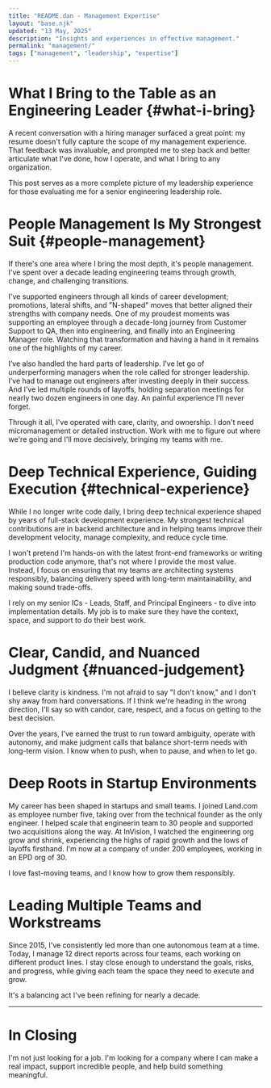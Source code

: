 ```yaml
---
title: "README.dan - Management Expertise"
layout: "base.njk"
updated: "13 May, 2025"
description: "Insights and experiences in effective management."
permalink: "management/"
tags: ["management", "leadership", "expertise"]
---
```


# What I Bring to the Table as an Engineering Leader {#what-i-bring}

A recent conversation with a hiring manager surfaced a great point: my resume doesn't fully capture the scope of my management experience. That feedback was invaluable, and prompted me to step back and better articulate what I've done, how I operate, and what I bring to any organization.

This post serves as a more complete picture of my leadership experience for those evaluating me for a senior engineering leadership role.

# People Management Is My Strongest Suit {#people-management}

If there's one area where I bring the most depth, it's people management. I've spent over a decade leading engineering teams through growth, change, and challenging transitions.

I've supported engineers through all kinds of career development; promotions, lateral shifts, and "N-shaped" moves that better aligned their strengths with company needs. One of my proudest moments was supporting an employee through a decade-long journey from Customer Support to QA, then into engineering, and finally into an Engineering Manager role. Watching that transformation and having a hand in it remains one of the highlights of my career.

I’ve also handled the hard parts of leadership. I’ve let go of underperforming managers when the role called for stronger leadership. I’ve had to manage out engineers after investing deeply in their success. And I’ve led multiple rounds of layoffs, holding separation meetings for nearly two dozen engineers in one day. An painful experience I’ll never forget.

Through it all, I've operated with care, clarity, and ownership. I don't need micromanagement or detailed instruction. Work with me to figure out where we're going and I'll move decisively, bringing my teams with me.

# Deep Technical Experience, Guiding Execution {#technical-experience}

While I no longer write code daily, I bring deep technical experience shaped by years of full-stack development experience. My strongest technical contributions are in backend architecture and in helping teams improve their development velocity, manage complexity, and reduce cycle time.

I won't pretend I'm hands-on with the latest front-end frameworks or writing production code anymore, that's not where I provide the most value. Instead, I focus on ensuring that my teams are architecting systems responsibly, balancing delivery speed with long-term maintainability, and making sound trade-offs.

I rely on my senior ICs - Leads, Staff, and Principal Engineers - to dive into implementation details. My job is to make sure they have the context, space, and support to do their best work.

# Clear, Candid, and Nuanced Judgment {#nuanced-judgement}

I believe clarity is kindness. I'm not afraid to say "I don't know," and I don't shy away from hard conversations. If I think we're heading in the wrong direction, I'll say so with candor, care, respect, and a focus on getting to the best decision.

Over the years, I've earned the trust to run toward ambiguity, operate with autonomy, and make judgment calls that balance short-term needs with long-term vision. I know when to push, when to pause, and when to let go.

# Deep Roots in Startup Environments

My career has been shaped in startups and small teams. I joined Land.com as employee number five, taking over from the technical founder as the only engineer. I helped scale that engineerin team to 30 people and supported two acquisitions along the way. At InVision, I watched the engineering org grow and shrink, experiencing the highs of rapid growth and the lows of layoffs firsthand. I'm now at a company of under 200 employees, working in an EPD org of 30.

I love fast-moving teams, and I know how to grow them responsibly.

# Leading Multiple Teams and Workstreams

Since 2015, I've consistently led more than one autonomous team at a time. Today, I manage 12 direct reports across four teams, each working on different product lines. I stay close enough to understand the goals, risks, and progress, while giving each team the space they need to execute and grow.

It's a balancing act I've been refining for nearly a decade.

---

# In Closing

I'm not just looking for a job. I'm looking for a company where I can make a real impact, support incredible people, and help build something meaningful.